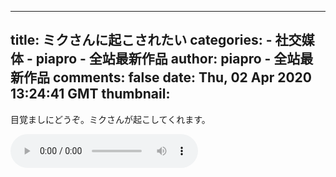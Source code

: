 
---
title: ミクさんに起こされたい
categories: 
    - 社交媒体
    - piapro - 全站最新作品
author: piapro - 全站最新作品
comments: false
date: Thu, 02 Apr 2020 13:24:41 GMT
thumbnail: 
---

<div>   
<p class="cd_dtl_cap">目覚ましにどうぞ。ミクさんが起こしてくれます。</p><audio src="https://cdn.piapro.jp/mp3_a/yp/ypjzs23tgsrvx9kb_20200402132441_audition.mp3" controls loop></audio>  
</div>
            